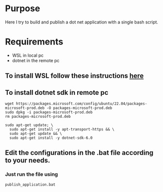 # Purpose
Here I try to build and publish a dot net application with a single bash script.

# Requirements
* WSL in local pc
* dotnet in the remote pc

## To install WSL follow these instructions [here](https://docs.microsoft.com/en-us/windows/wsl/install)


## To install dotnet sdk in remote pc
```
wget https://packages.microsoft.com/config/ubuntu/22.04/packages-microsoft-prod.deb -O packages-microsoft-prod.deb
sudo dpkg -i packages-microsoft-prod.deb
rm packages-microsoft-prod.deb
```
```
sudo apt-get update; \
  sudo apt-get install -y apt-transport-https && \
  sudo apt-get update && \
  sudo apt-get install -y dotnet-sdk-6.0
```


## Edit the configurations in the .bat file according to your needs. 

### Just run the file using
`publish_application.bat`